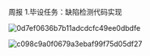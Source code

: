周报
1.毕设任务：缺陷检测代码实现

![0d7ef0636b7b11adcdcfc49ee0dbdfe](https://github.com/user-attachments/assets/483e467d-66c8-4030-92db-60d6a61c5a95)

![c098c9a0f0679a3ebaf99f75d05df27](https://github.com/user-attachments/assets/1319f293-dbd1-4965-b335-c05ce665ad1a)

